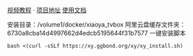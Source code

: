 
[视频教程](https://www.youtube.com/watch?v=hYwCxJqChUw) · [项目地址](https://github.com/power721/alist-tvbox/blob/master/doc/README_zh.md)
[使用文档](https://har01d.cn/#/notes/alist-tvbox)

安装目录：/volume1/docker/xiaoya_tvbox
阿里云盘缓存文件夹：6730a8cba14d4997662d4edcb5195644f31b7577
一键安装脚本
```
bash <(curl -sSLf https://xy.ggbond.org/xy/xy_install.sh)
```
